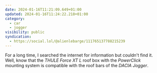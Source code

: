```yaml
---
date: 2024-01-16T11:21:09.649+01:00
updated: 2024-01-16T11:24:22.218+01:00
category:
  - car
  - jogger
visibility: public
syndication:
  - https://social.lol/@alienlebarge/111765137788215239
---
```


For a long time, I searched the internet for information but couldn't find it. Well, know that the *THULE Force XT L* roof box with the *PowerClick* mounting system is compatible with the roof bars of the *DACIA Jogger*.

